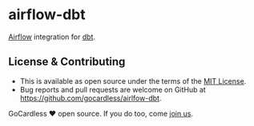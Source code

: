 # airflow-dbt

[Airflow](https://airflow.apache.org/) integration for [dbt](https://www.getdbt.com).

## License & Contributing

* This is available as open source under the terms of the [MIT License](http://opensource.org/licenses/MIT).
* Bug reports and pull requests are welcome on GitHub at https://github.com/gocardless/airlfow-dbt.

GoCardless ♥ open source. If you do too, come [join us](https://gocardless.com/about/jobs).
